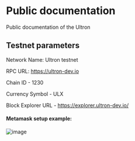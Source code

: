 # Public documentation
Public documentation of the Ultron

## Testnet parameters

Network Name: Ultron testnet

RPC URL: https://ultron-dev.io

Chain ID - 1230

Currency Symbol - ULX

Block Explorer URL - https://explorer.ultron-dev.io/


#### Metamask setup example:

![image](https://user-images.githubusercontent.com/209532/177300625-1c3527be-e6b9-4447-a895-dc04cbfd5fb8.png)

